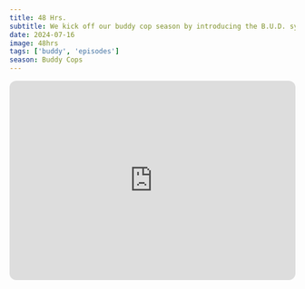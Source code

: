 ```yaml
---
title: 48 Hrs.
subtitle: We kick off our buddy cop season by introducing the B.U.D. system and applying it to 48 Hrs. Join us for takes on Nick Nolte's uncomfortably believable racism, bringing "trim" back, and prison preferences.
date: 2024-07-16
image: 48hrs
tags: ['buddy', 'episodes']
season: Buddy Cops
---
```

<iframe style="border-radius:12px" src="https://open.spotify.com/embed/episode/7a9W1aEbh9GFYW1fNGhhFf?utm_source=generator" width="100%" height="352" frameBorder="0" allowfullscreen="" allow="autoplay; clipboard-write; encrypted-media; fullscreen; picture-in-picture" loading="lazy"></iframe>